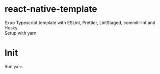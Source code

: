 # react-native-template
Expo Typescript template with ESLint, Prettier, LintStaged, commit-lint and Husky.  
Setup with yarn

# Init
Run `yarn`

